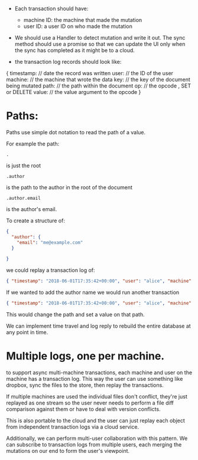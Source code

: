 - Each transaction should have:
    - machine ID: the machine that made the mutation
    - user ID: a user ID on who made the mutation

- We should use a Handler to detect mutation and write it out.  The sync method
  should use a promise so that we can update the UI only when the sync has
  completed as it might be to a cloud.

- the transaction log records should look like:

{
  timestamp: // date the record was written
  user: // the ID of the user
  machine: // the machine that wrote the data
  key:  // the key of the document being mutated
  path: // the path within the document
  op:   // the opcode , SET or DELETE
  value: // the value argument to the opcode
}

# Paths:

Paths use simple dot notation to read the path of a value.

For example the path:

```
.
```

is just the root

```
.author
```

is the path to the author in the root of the document

```
.author.email
```

is the author's email.

To create a structure of:

```json
{ 
  "author": {
    "email": "me@example.com"
  }
  
}
```

we could replay a transaction log of:

```json
{ "timestamp": "2018-06-01T17:35:42+00:00", "user": "alice", "machine": "home", "key": "0x0001", "path": ".", "op": "SET", "value": { "author": {"email": "me@example.com"}}}
```

If we wanted to add the author name we would run another transaction

```json
{ "timestamp": "2018-06-01T17:35:42+00:00", "user": "alice", "machine": "home", "key": "0x0001", "path": ".author.name", "op": "SET", "value": "Kevin Burton"}
```

This would change the path and set a value on that path.

We can implement time travel and log reply to rebuild the entire database at any point in time.

# Multiple logs, one per machine.

to support async multi-machine transactions, each machine and user on the machine
has a transaction log.  This way the user can use something like dropbox, sync the
files to the store, then replay the transactions.

If multiple machines are used the individual files don't conflict, they're just
replayed as one stream so the user never needs to perform a file diff comparison
against them or have to deal with version conflicts.

This is also portable to the cloud and the user can just replay each object from
independent transaction logs via a cloud service.

Additionally, we can perform multi-user collaboration with this pattern.  We can
subscribe to transaction logs from multiple users, each merging the mutations on
our end to form the user's viewpoint.
